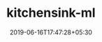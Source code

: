 ---
title: "kitchensink-ml"
date: 2019-06-16T17:47:28+05:30
type: "organisations"
org_name: "QuantRocket Codeload Library"
repo_desc: "Machine learning strategy that trains the model using everything and the kitchen sink: fundamentals, technical indicators, returns, price levels, volume and volatility spikes, liquidity, market breadth, and more. Runs in Moonshot. Utilizes data from Sharadar and IB."
repo_link: https://github.com/quantrocket-codeload/kitchensink-ml



---